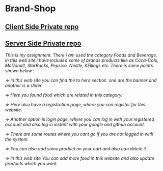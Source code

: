 # Brand-Shop


## [ Client Side Private repo](https://github.com/programming-hero-web-course-4/b8a10-brandshop-client-side-sifat7252)

## [ Server Side Private repo](https://github.com/programming-hero-web-course-4/b8a10-brandshop-server-side-sifat7252)


<p><i>This is my assignment. There i am used the category Foods and Beverage. In this web site i have included some of brands products like as Coca-Cola, McDonalt, StarBucks, Pepsico, Nestle, KElllogs  etc. There is some points shown below :
<p>=> In this web site you can find the to hero section. one are the banner and another is a slider.<p>
<p>=> Here you found food which are related in this category.<p>
<p>=> Here also have a registration page, where you can register for this website.<p>
<p>=> Another option is login page, where you can log in with your registered account and also log in instant with your google and github account.<p>
<p>=> There are some routes where you cant go if you are not logged in with the system.<p>
<p>=> You can also add some product on your cart and also can delete it .<p>
<p>=> In this web site You can add more food in this website and also update products which you want.  <i><p>